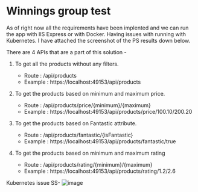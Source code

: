 # Winnings group test 

As of right now all the requirements have been implented and we can run the app with IIS Express or with Docker. Having issues with running with Kubernetes. I have attached the screenshot of the PS results down below. 

There are 4 APIs that are a part of this solution - 

1. To get all the products without any filters.
      - Route : /api/products
      - Example : https://localhost:49153/api/products
      
2. To get the products based on minimum and maximum price. 
      - Route : /api/products/price/{minimum}/{maximum}
      - Example : https://localhost:49153/api/products/price/100.10/200.20

3. To get the products based on Fantastic attribute.
      - Route : /api/products/fantastic/{isFantastic}
      - Example : https://localhost:49153/api/products/fantastic/true
 
4. To get the products based on minimum and maximum rating
      - Route : /api/products/rating/{minimum}/{maximum}
      - Example : https://localhost:49153/api/products/rating/1.2/2.6

Kubernetes issue SS- 
![image](https://user-images.githubusercontent.com/23556964/130762318-5e42983a-fbde-4f7b-8aab-d7fed5e2e8f6.png)

